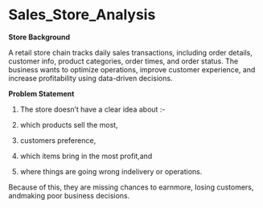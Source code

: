 # Sales_Store_Analysis

**Store Background**

A retail store chain tracks daily sales transactions, including order details, customer info, product categories, order times, and order status. The business wants to optimize operations, improve customer experience, and increase profitability using data-driven decisions.



**Problem Statement**


1. The store doesn’t have a clear idea about :-

2. which products sell the most,

4. customers preference,

5. which items bring in the most profit,and

6. where things are going wrong indelivery or operations.

Because of this, they are missing chances to earnmore, losing customers, andmaking poor business decisions.
